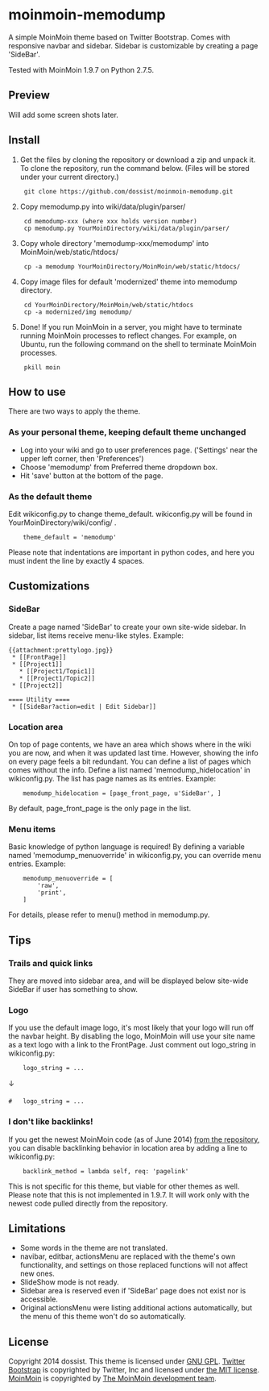 moinmoin-memodump
=================

A simple MoinMoin theme based on Twitter Bootstrap.
Comes with responsive navbar and sidebar.
Sidebar is customizable by creating a page 'SideBar'.

Tested with MoinMoin 1.9.7 on Python 2.7.5.


Preview
-------

Will add some screen shots later.


Install
-------

1. Get the files by cloning the repository or download a zip and unpack it.
   To clone the repository, run the command below. (Files will be stored under your current directory.)

        git clone https://github.com/dossist/moinmoin-memodump.git

2. Copy memodump.py into wiki/data/plugin/parser/

        cd memodump-xxx (where xxx holds version number)
        cp memodump.py YourMoinDirectory/wiki/data/plugin/parser/
    
3. Copy whole directory 'memodump-xxx/memodump' into MoinMoin/web/static/htdocs/

        cp -a memodump YourMoinDirectory/MoinMoin/web/static/htdocs/
    
4. Copy image files for default 'modernized' theme into memodump directory.

        cd YourMoinDirectory/MoinMoin/web/static/htdocs
        cp -a modernized/img memodump/

5. Done!
   If you run MoinMoin in a server, you might have to terminate running MoinMoin processes to reflect changes.
   For example, on Ubuntu, run the following command on the shell to terminate MoinMoin processes.
   
        pkill moin


How to use
----------

There are two ways to apply the theme.

### As your personal theme, keeping default theme unchanged ###

* Log into your wiki and go to user preferences page.
  ('Settings' near the upper left corner, then 'Preferences')
* Choose 'memodump' from Preferred theme dropdown box.
* Hit 'save' button at the bottom of the page.

### As the default theme ###

Edit wikiconfig.py to change theme_default.
wikiconfig.py will be found in YourMoinDirectory/wiki/config/ .

        theme_default = 'memodump'

Please note that indentations are important in python codes, and here you must
indent the line by exactly 4 spaces.


Customizations
--------------

### SideBar ###

Create a page named 'SideBar' to create your own site-wide sidebar.
In sidebar, list items receive menu-like styles.
Example:
```
{{attachment:prettylogo.jpg}}
 * [[FrontPage]]
 * [[Project1]]
   * [[Project1/Topic1]]
   * [[Project1/Topic2]]
 * [[Project2]]

==== Utility ====
 * [[SideBar?action=edit | Edit Sidebar]]
```

### Location area ###

On top of page contents, we have an area which shows where in the wiki you are now, and when it was updated last time.
However, showing the info on every page feels a bit redundant.
You can define a list of pages which comes without the info.
Define a list named 'memodump_hidelocation' in wikiconfig.py. The list has page names as its entries.
Example:

        memodump_hidelocation = [page_front_page, u'SideBar', ]

By default, page_front_page is the only page in the list.

### Menu items ###

Basic knowledge of python language is required!
By defining a variable named 'memodump_menuoverride' in wikiconfig.py, you can override menu entries.
Example:

        memodump_menuoverride = [
            'raw',
            'print',
        ]

For details, please refer to menu() method in memodump.py.


Tips
----

### Trails and quick links ###

They are moved into sidebar area, and will be displayed below site-wide SideBar if user has something to show.

### Logo ###

If you use the default image logo, it's most likely that your logo will run off the navbar height.
By disabling the logo, MoinMoin will use your site name as a text logo with a link to the FrontPage.
Just comment out logo_string in wikiconfig.py:

        logo_string = ...

↓

    #   logo_string = ...

### I don't like backlinks! ###

If you get the newest MoinMoin code (as of June 2014) [from the repository](https://bitbucket.org/thomaswaldmann/moin-1.9), you can disable backlinking behavior in location area by adding a line to wikiconfig.py:

        backlink_method = lambda self, req: 'pagelink'

This is not specific for this theme, but viable for other themes as well.
Please note that this is not implemented in 1.9.7. It will work only with the newest code pulled directly from the repository.

Limitations
-----------

* Some words in the theme are not translated.
* navibar, editbar, actionsMenu are replaced with the theme's own functionality, and settings
  on those replaced functions will not affect new ones.
* SlideShow mode is not ready.
* Sidebar area is reserved even if 'SideBar' page does not exist nor is accessible.
* Original actionsMenu were listing additional actions automatically, but the menu of this theme
  won't do so automatically.


License
-------

Copyright 2014 dossist.
This theme is licensed under [GNU GPL](http://www.gnu.org/licenses/gpl).
[Twitter Bootstrap](http://getbootstrap.com/) is copyrighted by Twitter, Inc and licensed under [the MIT license](https://github.com/twbs/bootstrap/blob/master/LICENSE).
[MoinMoin](https://moinmo.in/) is copyrighted by [The MoinMoin development team](https://moinmo.in/MoinCoreTeamGroup).
